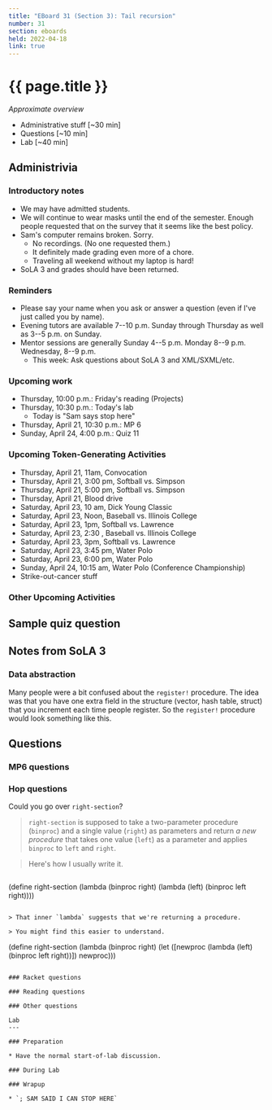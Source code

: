```yaml
---
title: "EBoard 31 (Section 3): Tail recursion"
number: 31
section: eboards
held: 2022-04-18
link: true
---
```

# {{ page.title }}

_Approximate overview_

* Administrative stuff [~30 min]
* Questions [~10 min]
* Lab [~40 min]

Administrivia
-------------

### Introductory notes

* We may have admitted students.
* We will continue to wear masks until the end of the semester.  Enough
  people requested that on the survey that it seems like the best policy.
* Sam's computer remains broken.  Sorry.  
    * No recordings.  (No one requested them.)
    * It definitely made grading even more of a chore.
    * Traveling all weekend without my laptop is hard!
* SoLA 3 and grades should have been returned.

### Reminders

* Please say your name when you ask or answer a question (even if I've
  just called you by name).
* Evening tutors are available 7--10 p.m. Sunday through Thursday as
  well as 3--5 p.m. on Sunday.
* Mentor sessions are generally Sunday 4--5 p.m.  Monday 8--9 p.m.  
  Wednesday, 8--9 p.m.
    * This week: Ask questions about SoLA 3 and XML/SXML/etc.

### Upcoming work

* Thursday, 10:00 p.m.: Friday's reading (Projects)
* Thursday, 10:30 p.m.: Today's lab
    * Today is "Sam says stop here"
* Thursday, April 21, 10:30 p.m.: MP 6
* Sunday, April 24, 4:00 p.m.: Quiz 11

### Upcoming Token-Generating Activities

* Thursday, April 21, 11am, Convocation
* Thursday, April 21, 3:00 pm, Softball vs. Simpson
* Thursday, April 21, 5:00 pm, Softball vs. Simpson
* Thursday, April 21, Blood drive
* Saturday, April 23, 10 am, Dick Young Classic
* Saturday, April 23, Noon, Baseball vs. Illinois College
* Saturday, April 23, 1pm, Softball vs. Lawrence
* Saturday, April 23, 2:30 , Baseball vs. Illinois College
* Saturday, April 23, 3pm, Softball vs. Lawrence
* Saturday, April 23, 3:45 pm, Water Polo
* Saturday, April 23, 6:00 pm, Water Polo
* Sunday, April 24, 10:15 am, Water Polo (Conference Championship)
* Strike-out-cancer stuff 

### Other Upcoming Activities

Sample quiz question
--------------------

Notes from SoLA 3
-----------------

### Data abstraction

Many people were a bit confused about the `register!` procedure.  The idea
was that you have one extra field in the structure (vector, hash table,
struct) that you increment each time people register.  So the `register!`
procedure would look something like this.

Questions
---------

### MP6 questions

### Hop questions

Could you go over `right-section`?

> `right-section` is supposed to take a two-parameter procedure (`binproc`)
  and a single value (`right`) as parameters and return _a new procedure_
  that takes one value (`left`) as a parameter and applies `binproc`
  to `left` and `right`.

> Here's how I usually write it.

> ```
(define right-section
  (lambda (binproc right)
    (lambda (left)
      (binproc left right))))
```

> That inner `lambda` suggests that we're returning a procedure.

> You might find this easier to understand.

```
(define right-section
  (lambda (binproc right)
    (let ([newproc (lambda (left)
                     (binproc left right))])
      newproc)))
```

### Racket questions

### Reading questions

### Other questions

Lab
---

### Preparation

* Have the normal start-of-lab discussion.

### During Lab

### Wrapup

* `; SAM SAID I CAN STOP HERE`

